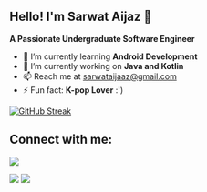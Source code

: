 ## Hello! I'm Sarwat Aijaz 👋
 **A Passionate Undergraduate Software Engineer**
 

- 🌱 I’m currently learning **Android Development**
- 🔭 I’m currently working on **Java and Kotlin** 
- 📫 Reach me at sarwataijaaz@gmail.com
- ⚡ Fun fact: **K-pop Lover** :')

[![GitHub Streak](https://streak-stats.demolab.com/?user=sarwataijaz)](https://git.io/streak-stats)

  ## Connect with me:
  [![](https://img.shields.io/badge/linkedin-%230077B5.svg?style=for-the-badge&logo=linkedin)](https://www.linkedin.com/in/sarwataijaz/)

<img src="https://github-readme-stats.vercel.app/api?username=sarwataijaz&show_icons=true"/>
<img src="https://github-readme-stats.vercel.app/api/top-langs?username=sarwataijaz&layout=compact"/>





